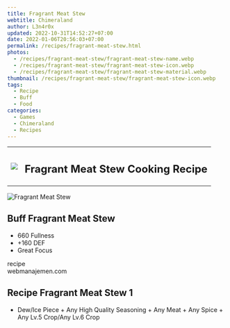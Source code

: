 ```yaml
---
title: Fragrant Meat Stew
webtitle: Chimeraland
author: L3n4r0x
updated: 2022-10-31T14:52:27+07:00
date: 2022-01-06T20:56:03+07:00
permalink: /recipes/fragrant-meat-stew.html
photos:
  - /recipes/fragrant-meat-stew/fragrant-meat-stew-name.webp
  - /recipes/fragrant-meat-stew/fragrant-meat-stew-icon.webp
  - /recipes/fragrant-meat-stew/fragrant-meat-stew-material.webp
thumbnail: /recipes/fragrant-meat-stew/fragrant-meat-stew-icon.webp
tags:
  - Recipe
  - Buff
  - Food
categories:
  - Games
  - Chimeraland
  - Recipes
---
```


<section id="bootstrap-wrapper"><link rel="stylesheet" href="https://cdn.statically.io/gh/dimaslanjaka/Web-Manajemen/40ac3225/css/bootstrap-4.5-wrapper.css"/><div class="row mb-2"><div class="col-md-12 mb-2"><table class="table" id="post-info"><tbody><tr><td><img class="d-inline-block me-2" src="/chimeraland/recipes/fragrant-meat-stew/fragrant-meat-stew-icon.webp" width="auto" height="auto"/></td><td><h1 class="fs-5">Fragrant Meat Stew Cooking Recipe</h1></td></tr></tbody></table></div></div><div class="card mb-2"><div class="row g-0"><div class="col-sm-4 position-relative mb-2"><img src="/chimeraland/recipes/fragrant-meat-stew/fragrant-meat-stew-material.webp" class="card-img fit-cover w-100 h-100" alt="Fragrant Meat Stew" data-fancybox="true"/></div><div class="col-sm-8 mb-2"><div class="card-body"><h2 class="card-title fs-5">Buff Fragrant Meat Stew</h2><div class="card-text"><ul><li>660 Fullness</li><li>+160 DEF</li><li>Great Focus</li></ul></div><span class="badge rounded-pill bg-dark">recipe</span></div><div class="card-footer text-end text-muted">webmanajemen.com</div></div></div></div><div class="row mb-2"><div class="col-12 col-lg-6 recipe-item mb-2"><div class="card"><div class="card-body"><h2 class="card-title fs-5">Recipe Fragrant Meat Stew 1</h2><div class="card-text"><ul><li>Dew/Ice Piece<span> + </span>Any High Quality Seasoning<span> + </span>Any Meat<span> + </span>Any Spice<span> + </span>Any Lv.5 Crop/Any Lv.6 Crop</li></ul></div></div></div></div></div></section>
